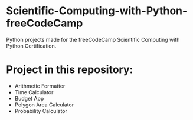 # Scientific-Computing-with-Python-freeCodeCamp
Python projects made for the freeCodeCamp Scientific Computing with Python Certification.
# Project in this repository:
- Arithmetic Formatter
- Time Calculator
- Budget App
- Polygon Area Calculator
- Probability Calculator
